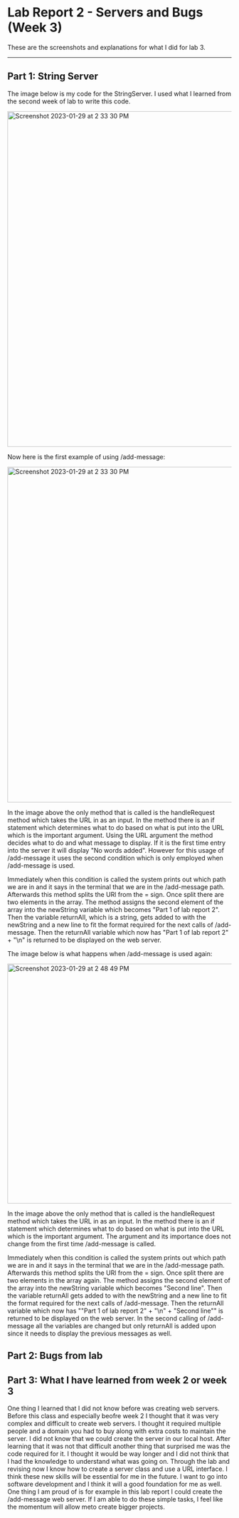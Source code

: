 # Lab Report 2 - Servers and Bugs (Week 3)

These are the screenshots and explanations for what I did for lab 3. 

---

## Part 1: String Server

The image below is my code for the StringServer. I used what I learned from the second week of lab to write this code.

<img width="753" alt="Screenshot 2023-01-29 at 2 33 30 PM" src="https://user-images.githubusercontent.com/122561946/215359730-0c3ba12a-68dd-4bfd-9c79-77320c5b2200.png">

Now here is the first example of using /add-message:

<img width="753" alt="Screenshot 2023-01-29 at 2 33 30 PM" src="https://user-images.githubusercontent.com/122561946/215359830-83de88c1-ea74-475b-a34a-2ca44649d10c.png">

In the image above the only method that is called is the handleRequest method which takes the URL in as an input. In the method there is an if statement which determines what to do based on what is put into the URL which is the important argument. Using the URL argument the method decides what to do and what message to display. If it is the first time entry into the server it will display "No words added". However for this usage of /add-message it uses the second condition which is only employed when /add-message is used. 

Immediately when this condition is called the system prints out which path we are in and it says in the terminal that we are in the /add-message path. Afterwards this method splits the URl from the = sign. Once split there are two elements in the array. The method assigns the second element of the array into the newString variable which becomes "Part 1 of lab report 2". Then the variable returnAll, which is a string, gets added to with the newString and a new line to fit the format required for the next calls of /add-message. Then the returnAll variable which now has "Part 1 of lab report 2" + "\n" is returned to be displayed on the web server. 

The image below is what happens when /add-message is used again:

<img width="538" alt="Screenshot 2023-01-29 at 2 48 49 PM" src="https://user-images.githubusercontent.com/122561946/215360298-fe2c726a-33c6-4f51-8f3e-205c57f2b402.png">

In the image above the only method that is called is the handleRequest method which takes the URL in as an input. In the method there is an if statement which determines what to do based on what is put into the URL which is the important argument. The argument and its importance does not change from the first time /add-message is called. 

Immediately when this condition is called the system prints out which path we are in and it says in the terminal that we are in the /add-message path. Afterwards this method splits the URl from the = sign. Once split there are two elements in the array again. The method assigns the second element of the array into the newString variable which becomes "Second line". Then the variable returnAll gets added to with the newString and a new line to fit the format required for the next calls of /add-message. Then the returnAll variable which now has ""Part 1 of lab report 2" + "\n" + "Second line"" is returned to be displayed on the web server. In the second calling of /add-message all the variables are changed but only returnAll is added upon since it needs to display the previous messages as well. 

## Part 2: Bugs from lab

## Part 3: What I have learned from week 2 or week 3

One thing I learned that I did not know before was creating web servers. Before this class and especially beofre week 2 I thought that it was very complex and difficult to create web servers. I thought it required multiple people and a domain you had to buy along with extra costs to maintain the server. I did not know that we could create the server in our local host. After learning that it was not that difficult another thing that surprised me was the code required for it. I thought it would be way longer and I did not think that I had the knowledge to understand what was going on. Through the lab and revising now I know how to create a server class and use a URL interface. I think these new skills will be essential for me in the future. I want to go into software development and I think it will a good foundation for me as well. One thing I am proud of is for example in this lab report I could create the /add-message web server. If I am able to do these simple tasks, I feel like the momentum will allow meto create bigger projects. 
